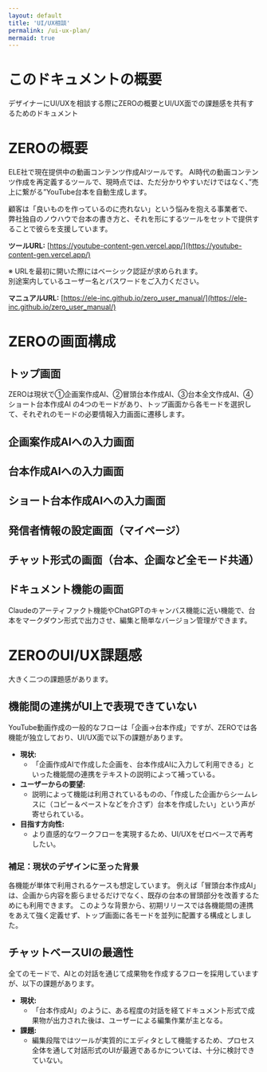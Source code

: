 ```yaml
---
layout: default
title: 'UI/UX相談'
permalink: /ui-ux-plan/
mermaid: true
---
```


# このドキュメントの概要

デザイナーにUI/UXを相談する際にZEROの概要とUI/UX面での課題感を共有するためのドキュメント

# ZEROの概要

ELE社で現在提供中の動画コンテンツ作成AIツールです。
AI時代の動画コンテンツ作成を再定義するツールで、現時点では、ただ分かりやすいだけではなく、”売上に繋がる”YouTube台本を自動生成します。

顧客は「良いものを作っているのに売れない」という悩みを抱える事業者で、
弊社独自のノウハウで台本の書き方と、それを形にするツールをセットで提供することで彼らを支援しています。

**ツールURL:** [https://youtube-content-gen.vercel.app/](https://youtube-content-gen.vercel.app/)

※ URLを最初に開いた際にはベーシック認証が求められます。  
別途案内しているユーザー名とパスワードをご入力ください。

**マニュアルURL:** [https://ele-inc.github.io/zero_user_manual/](https://ele-inc.github.io/zero_user_manual/)

# ZEROの画面構成

## トップ画面

ZEROは現状で①企画案作成AI、②冒頭台本作成AI、③台本全文作成AI、④ショート台本作成AI の4つのモードがあり、トップ画面から各モードを選択して、それぞれのモードの必要情報入力画面に遷移します。

## 企画案作成AIへの入力画面

## 台本作成AIへの入力画面

## ショート台本作成AIへの入力画面

## 発信者情報の設定画面（マイページ）

## チャット形式の画面（台本、企画など全モード共通）

## ドキュメント機能の画面

Claudeのアーティファクト機能やChatGPTのキャンバス機能に近い機能で、台本をマークダウン形式で出力させ、編集と簡単なバージョン管理ができます。

# ZEROのUI/UX課題感

大きく二つの課題感があります。

## 機能間の連携がUI上で表現できていない

YouTube動画作成の一般的なフローは「企画→台本作成」ですが、ZEROでは各機能が独立しており、UI/UX面で以下の課題があります。

- **現状:**
  - 「企画作成AIで作成した企画を、台本作成AIに入力して利用できる」といった機能間の連携をテキストの説明によって補っている。
- **ユーザーからの要望:**
  - 説明によって機能は利用されているものの、「作成した企画からシームレスに（コピー＆ペーストなどを介さず）台本を作成したい」という声が寄せられている。
- **目指す方向性:**
  - より直感的なワークフローを実現するため、UI/UXをゼロベースで再考したい。

### 補足：現状のデザインに至った背景

各機能が単体で利用されるケースも想定しています。
例えば「冒頭台本作成AI」は、企画から内容を膨らませるだけでなく、既存の台本の冒頭部分を改善するためにも利用できます。
このような背景から、初期リリースでは各機能間の連携をあえて強く定義せず、トップ画面に各モードを並列に配置する構成としました。

## チャットベースUIの最適性

全てのモードで、AIとの対話を通じて成果物を作成するフローを採用していますが、以下の課題があります。

- **現状:**
  - 「台本作成AI」のように、ある程度の対話を経てドキュメント形式で成果物が出力された後は、ユーザーによる編集作業が主となる。
- **課題:**
  - 編集段階ではツールが実質的にエディタとして機能するため、プロセス全体を通して対話形式のUIが最適であるかについては、十分に検討できていない。
